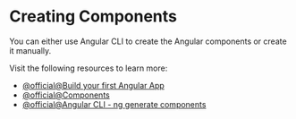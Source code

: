 # Creating Components

You can either use Angular CLI to create the Angular components or create it manually.

Visit the following resources to learn more:

- [@official@Build your first Angular App](https://angular.dev/tutorials/first-app)
- [@official@Components](https://angular.dev/essentials/components)
- [@official@Angular CLI - ng generate components](https://angular.dev/guide/components)
